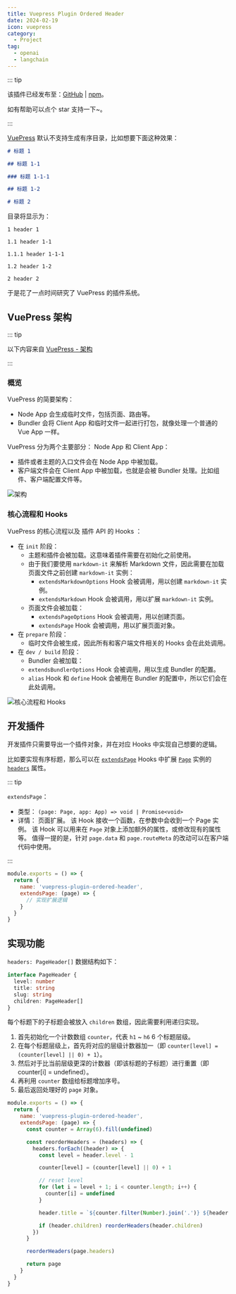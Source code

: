 ```yaml
---
title: Vuepress Plugin Ordered Header
date: 2024-02-19
icon: vuepress
category:
  - Project
tag:
  - openai
  - langchain
---
```


::: tip

该插件已经发布至：[GitHub](https://github.com/dribble-njr/vuepress-plugin-ordered-header) | [npm](https://www.npmjs.com/package/vuepress-plugin-ordered-heade)。

如有帮助可以点个 star 支持一下~。

:::

[VuePress](https://v2.vuepress.vuejs.org/zh/) 默认不支持生成有序目录，比如想要下面这种效果：

```markdown
# 标题 1

## 标题 1-1

### 标题 1-1-1

## 标题 1-2

# 标题 2
```

目录将显示为：

```
1 header 1

1.1 header 1-1

1.1.1 header 1-1-1

1.2 header 1-2

2 header 2
```

于是花了一点时间研究了 VuePress 的插件系统。

## VuePress 架构

::: tip

以下内容来自 [VuePress - 架构](https://v2.vuepress.vuejs.org/zh/advanced/architecture.html)

:::

### 概览

VuePress 的简要架构：

- Node App 会生成临时文件，包括页面、路由等。
- Bundler 会将 Client App 和临时文件一起进行打包，就像处理一个普通的 Vue App 一样。

VuePress 分为两个主要部分： Node App 和 Client App：

- 插件或者主题的入口文件会在 Node App 中被加载。
- 客户端文件会在 Client App 中被加载，也就是会被 Bundler 处理。比如组件、客户端配置文件等。

![架构](https://raw.githubusercontent.com/dribble-njr/typora-njr/master/img/20240229181754.png)

### 核心流程和 Hooks

VuePress 的核心流程以及 插件 API 的 Hooks ：

- 在 `init` 阶段：
  - 主题和插件会被加载。这意味着插件需要在初始化之前使用。
  - 由于我们要使用 `markdown-it` 来解析 Markdown 文件，因此需要在加载页面文件之前创建 `markdown-it` 实例：
    - `extendsMarkdownOptions` Hook 会被调用，用以创建 `markdown-it` 实例。
    - `extendsMarkdown` Hook 会被调用，用以扩展 `markdown-it` 实例。
  - 页面文件会被加载：
    - `extendsPageOptions` Hook 会被调用，用以创建页面。
    - `extendsPage` Hook 会被调用，用以扩展页面对象。
- 在 `prepare` 阶段：
  - 临时文件会被生成，因此所有和客户端文件相关的 Hooks 会在此处调用。
- 在 `dev / build` 阶段：
  - Bundler 会被加载：
  - `extendsBundlerOptions` Hook 会被调用，用以生成 Bundler 的配置。
  - `alias` Hook 和 `define` Hook 会被用在 Bundler 的配置中，所以它们会在此处调用。

![核心流程和 Hooks](https://raw.githubusercontent.com/dribble-njr/typora-njr/master/img/20240229181843.png)

## 开发插件

开发插件只需要导出一个插件对象，并在对应 Hooks 中实现自己想要的逻辑。

比如要实现有序标题，那么可以在 [`extendsPage`](https://v2.vuepress.vuejs.org/zh/reference/plugin-api.html#extendspage) Hooks 中扩展 [`Page`](https://v2.vuepress.vuejs.org/zh/reference/node-api.html#page-%E5%B1%9E%E6%80%A7) 实例的 [`headers`](https://v2.vuepress.vuejs.org/zh/reference/node-api.html#headers) 属性。

::: tip

`extendsPage`：

- 类型： `(page: Page, app: App) => void | Promise<void>`
- 详情：
  页面扩展。
  该 Hook 接收一个函数，在参数中会收到一个 Page 实例。
  该 Hook 可以用来在 `Page` 对象上添加额外的属性，或修改现有的属性等。
  值得一提的是，针对 `page.data` 和 `page.routeMeta` 的改动可以在客户端代码中使用。

:::

```js
module.exports = () => {
  return {
    name: 'vuepress-plugin-ordered-header',
    extendsPage: (page) => {
      // 实现扩展逻辑
    }
  }
}
```

## 实现功能

`headers: PageHeader[]` 数据结构如下：

```ts
interface PageHeader {
  level: number
  title: string
  slug: string
  children: PageHeader[]
}
```

每个标题下的子标题会被放入 `children` 数组，因此需要利用递归实现。

1. 首先初始化一个计数数组 `counter`，代表 `h1` ~ `h6` 6 个标题层级。
2. 在每个标题层级上，首先将对应的层级计数器加一（即 `counter[level] = (counter[level] || 0) + 1`）。
3. 然后对于比当前层级更深的计数器（即该标题的子标题）进行重置（即 counter[i] = undefined）。
4. 再利用 `counter` 数组给标题增加序号。
5. 最后返回处理好的 `page` 对象。

```js
module.exports = () => {
  return {
    name: 'vuepress-plugin-ordered-header',
    extendsPage: (page) => {
      const counter = Array(6).fill(undefined)

      const reorderHeaders = (headers) => {
        headers.forEach((header) => {
          const level = header.level - 1

          counter[level] = (counter[level] || 0) + 1

          // reset level
          for (let i = level + 1; i < counter.length; i++) {
            counter[i] = undefined
          }

          header.title = `${counter.filter(Number).join('.')} ${header.title}`

          if (header.children) reorderHeaders(header.children)
        })
      }

      reorderHeaders(page.headers)

      return page
    }
  }
}
```
